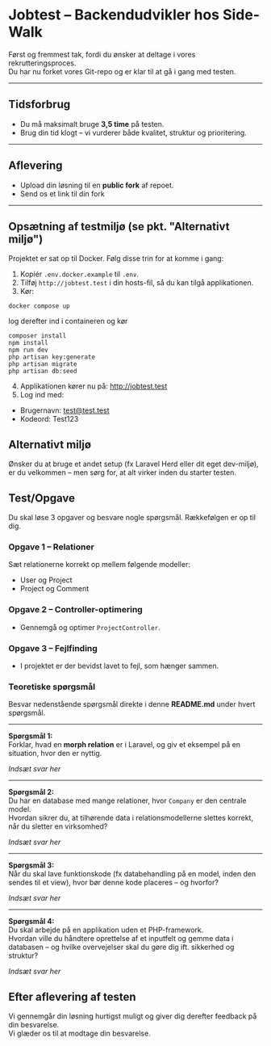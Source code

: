 # Jobtest – Backendudvikler hos Side-Walk
Først og fremmest tak, fordi du ønsker at deltage i vores rekrutteringsproces.  
Du har nu forket vores Git-repo og er klar til at gå i gang med testen.

---

## Tidsforbrug
- Du må maksimalt bruge **3,5 time** på testen.
- Brug din tid klogt – vi vurderer både kvalitet, struktur og prioritering.

---

## Aflevering
- Upload din løsning til en **public fork** af repoet.
- Send os et link til din fork

---

## Opsætning af testmiljø (se pkt. "Alternativt miljø")

Projektet er sat op til Docker. Følg disse trin for at komme i gang:

1. Kopiér `.env.docker.example` til `.env`.
2. Tilføj `http://jobtest.test` i din hosts-fil, så du kan tilgå applikationen.
3. Kør:

``` 
docker compose up
```

log derefter ind i containeren og kør

```
composer install
npm install
npm run dev
php artisan key:generate
php artisan migrate
php artisan db:seed
```

4. Applikationen kører nu på: http://jobtest.test
5. Log ind med:
- Brugernavn: test@test.test
- Kodeord: Test123

## Alternativt miljø
Ønsker du at bruge et andet setup (fx Laravel Herd eller dit eget dev-miljø), er du velkommen – men sørg for, at alt virker inden du starter testen.

## Test/Opgave
Du skal løse 3 opgaver og besvare nogle spørgsmål. Rækkefølgen er op til dig.

### Opgave 1 – Relationer
Sæt relationerne korrekt op mellem følgende modeller:
- User og Project
- Project og Comment

### Opgave 2 – Controller-optimering
- Gennemgå og optimer `ProjectController`.

### Opgave 3 – Fejlfinding
- I projektet er der bevidst lavet to fejl, som hænger sammen.

### Teoretiske spørgsmål

Besvar nedenstående spørgsmål direkte i denne **README.md** under hvert spørgsmål.

---

**Spørgsmål 1:**  
Forklar, hvad en **morph relation** er i Laravel, og giv et eksempel på en situation, hvor den er nyttig.

*Indsæt svar her*  

---

**Spørgsmål 2:**  
Du har en database med mange relationer, hvor `Company` er den centrale model.  
Hvordan sikrer du, at tilhørende data i relationsmodellerne slettes korrekt, når du sletter en virksomhed?

*Indsæt svar her*

---

**Spørgsmål 3:**  
Når du skal lave funktionskode (fx databehandling på en model, inden den sendes til et view), hvor bør denne kode placeres – og hvorfor?

*Indsæt svar her*

---

**Spørgsmål 4:**  
Du skal arbejde på en applikation uden et PHP-framework.  
Hvordan ville du håndtere oprettelse af et inputfelt og gemme data i databasen – og hvilke overvejelser skal du gøre dig ift. sikkerhed og struktur?

*Indsæt svar her*

## Efter aflevering af testen
Vi gennemgår din løsning hurtigst muligt og giver dig derefter feedback på din besvarelse.  
Vi glæder os til at modtage din besvarelse.
